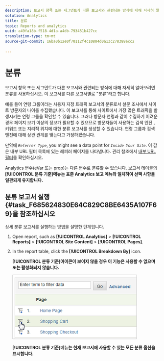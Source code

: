 ```yaml
---
description: 보고서 항목 또는 세그먼트가 다른 보고서와 관련되는 방식에 대해 자세히 알아보려면 분류를 사용하십시오. 이 보고서를 다른 보고서별로 "분류"라고 합니다.
solution: Analytics
title: 분류
topic: Reports and analytics
uuid: a49fa18b-f518-4d1a-a4db-793451b427cc
translation-type: tm+mt
source-git-commit: 16ba0b12e0f70112f4c10804d0a13c278388ecc2

---
```



# 분류

보고서 항목 또는 세그먼트가 다른 보고서와 관련되는 방식에 대해 자세히 알아보려면 분류를 사용하십시오. 이 보고서를 다른 보고서별로 "분류"라고 합니다.

예를 들어 연령 그룹이라는 사용자 지정 트래픽 보고서의 분류로서 설문 조사에서 사이트 방문자의 나이를 수집했습니다. 이 보고서를 통해 사이트에서 가장 많은 트래픽을 발생시키는 연령 그룹을 확인할 수 있습니다. 그러나 방문자 연령과 같이 수집하기 어려운 경우 페이지 보기 이상의 정보가 필요할 수 있으므로 방문자들이 사용하는 검색 엔진 , 키워드 또는 지리적 위치에 대한 분류 보고서를 생성할 수 있습니다. 연령 그룹과 검색 엔진에 대해 상관 관계를 맺는다고 가정하겠습니다. 

만약에 *`Referrer Type`*, you might see a data point for *`Inside Your Site`*. 이 값은 내부 URL 필터 목록에 있는 레퍼러 페이지를 나타냅니다. 관리 참조에서 [내부 URL 필터](https://marketing.adobe.com/resources/help/en_US/reference/internal_URL_filter.html)를 확인하십시오.

Analytics 변수(eVar 또는 prop)는 다른 변수로 분류할 수 있습니다. 보고서 테이블의 **[!UICONTROL 분류 기준]메뉴는 표준 Analytics 보고 메뉴와 일치하여 선택 사항을 일관되게 유지합니다.**

## 분류 보고서 실행{#task_F685624830E64C829C8BE6435A107F69}을 참조하십시오 

상세 분류 보고서를 실행하는 방법을 설명한 단계입니다.

<!-- 

t_reports_breakdown.xml

 -->

1. Open report, such as **[!UICONTROL Analytics]** &gt; **[!UICONTROL Reports]** &gt; **[!UICONTROL Site Content]** &gt; **[!UICONTROL Pages]**.
1. In the report table, click the **[!UICONTROL Breakdown By]** icon.

   **[!UICONTROL 분류 기준]아이콘이 보이지 않을 경우 이 기능은 사용할 수 없으며 또는 활성화되지 않습니다.**

   ![](assets/breakdown.png)

   **[!UICONTROL 분류 기준]메뉴는 현재 보고서에 사용할 수 있는 모든 분류 옵션을 표시합니다.**
